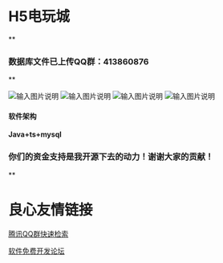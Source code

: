 # H5电玩城


 **

### 数据库文件已上传QQ群：413860876
** 


![输入图片说明](https://images.gitee.com/uploads/images/2020/0106/144450_cf9dc9fd_4917846.jpeg "1.jpg")
![输入图片说明](https://images.gitee.com/uploads/images/2020/0106/144501_95583870_4917846.jpeg "2.jpg")
![输入图片说明](https://images.gitee.com/uploads/images/2020/0106/144510_a0936305_4917846.jpeg "3.jpg")
![输入图片说明](https://images.gitee.com/uploads/images/2020/0106/144520_65d6df5d_4917846.jpeg "4.jpg")

#### 软件架构
 **Java+ts+mysql** 




### 你们的资金支持是我开源下去的动力！谢谢大家的贡献！
** 




 # 良心友情链接

[腾讯QQ群快速检索](http://u.720life.cn/s/8cf73f7c)

[软件免费开发论坛](http://u.720life.cn/s/bbb01dc0)